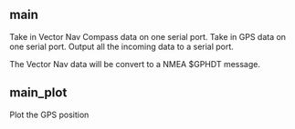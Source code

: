## main
Take in Vector Nav Compass data on one serial port.
Take in GPS data on one serial port.
Output all the incoming data to a serial port.

The Vector Nav data will be convert to a NMEA $GPHDT message.


## main_plot

Plot the GPS position